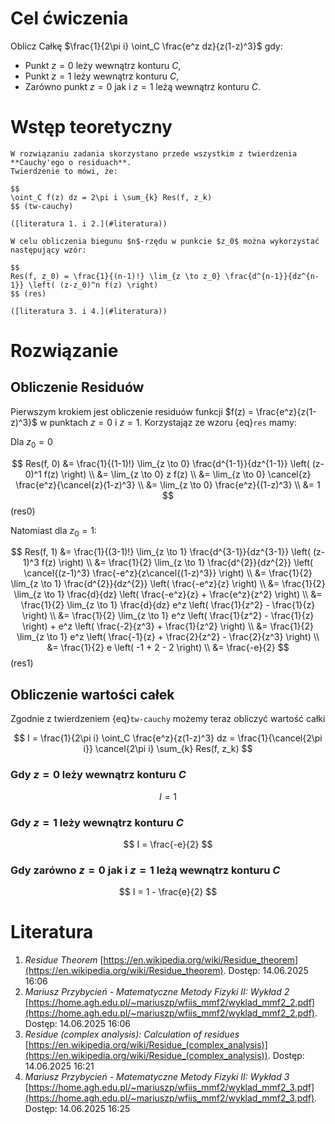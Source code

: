 # Cel ćwiczenia

Oblicz Całkę $\frac{1}{2\pi i} \oint_C \frac{e^z dz}{z(1-z)^3}$ gdy:
- Punkt $z=0$ leży wewnątrz konturu $C$,
- Punkt $z=1$ leży wewnątrz konturu $C$,
- Zarówno punkt $z=0$ jak i $z=1$ leżą wewnątrz konturu $C$.

# Wstęp teoretyczny

```{admonition} Twierdzenie Cauchy'ego o residuach
W rozwiązaniu zadania skorzystano przede wszystkim z twierdzenia **Cauchy'ego o residuach**.
Twierdzenie to mówi, że:

$$
\oint_C f(z) dz = 2\pi i \sum_{k} Res(f, z_k)
$$ (tw-cauchy)

([literatura 1. i 2.](#literatura))
```

```{admonition} Wzór na residuum w biegunie
W celu obliczenia biegunu $n$-rzędu w punkcie $z_0$ można wykorzystać
następujący wzór:

$$
Res(f, z_0) = \frac{1}{(n-1)!} \lim_{z \to z_0} \frac{d^{n-1}}{dz^{n-1}} \left( (z-z_0)^n f(z) \right)
$$ (res)

([literatura 3. i 4.](#literatura))
```

# Rozwiązanie

## Obliczenie Residuów

Pierwszym krokiem jest obliczenie residuów funkcji $f(z) = \frac{e^z}{z(1-z)^3}$ w punktach $z=0$ i $z=1$.
Korzystająz ze wzoru {eq}`res` mamy:

Dla $z_0 = 0$

$$
Res(f, 0) &= \frac{1}{(1-1)!} \lim_{z \to 0} \frac{d^{1-1}}{dz^{1-1}} \left( (z-0)^1 f(z) \right) \\
&= \lim_{z \to 0} z f(z) \\
&= \lim_{z \to 0} \cancel{z} \frac{e^z}{\cancel{z}(1-z)^3} \\
&= \lim_{z \to 0} \frac{e^z}{(1-z)^3} \\
&= 1
$$ (res0)

Natomiast dla $z_0 = 1$:

$$
Res(f, 1) &= \frac{1}{(3-1)!} \lim_{z \to 1} \frac{d^{3-1}}{dz^{3-1}} \left( (z-1)^3 f(z) \right) \\
&= \frac{1}{2} \lim_{z \to 1} \frac{d^{2}}{dz^{2}} \left( \cancel{(z-1)^3} \frac{-e^z}{z\cancel{(1-z)^3}} \right) \\
&= \frac{1}{2} \lim_{z \to 1} \frac{d^{2}}{dz^{2}} \left( \frac{-e^z}{z} \right) \\
&= \frac{1}{2} \lim_{z \to 1} \frac{d}{dz} \left( \frac{-e^z}{z} + \frac{e^z}{z^2} \right) \\
&= \frac{1}{2} \lim_{z \to 1} \frac{d}{dz} e^z \left( \frac{1}{z^2} - \frac{1}{z} \right) \\
&= \frac{1}{2} \lim_{z \to 1} e^z \left( \frac{1}{z^2} - \frac{1}{z} \right) + e^z \left( \frac{-2}{z^3} + \frac{1}{z^2} \right) \\
&= \frac{1}{2} \lim_{z \to 1} e^z \left( \frac{-1}{z} + \frac{2}{z^2} - \frac{2}{z^3} \right) \\
&= \frac{1}{2} e \left( -1 + 2 - 2 \right) \\
&= \frac{-e}{2}
$$ (res1)

## Obliczenie wartości całek

Zgodnie z twierdzeniem {eq}`tw-cauchy` możemy teraz obliczyć wartość całki

$$
I = \frac{1}{2\pi i} \oint_C \frac{e^z}{z(1-z)^3} dz = \frac{1}{\cancel{2\pi i}} \cancel{2\pi i} \sum_{k} Res(f, z_k)
$$

### Gdy $z=0$ leży wewnątrz konturu $C$

$$
I = 1
$$

### Gdy $z=1$ leży wewnątrz konturu $C$

$$
I = \frac{-e}{2}
$$

### Gdy zarówno $z=0$ jak i $z=1$ leżą wewnątrz konturu $C$

$$
I = 1 - \frac{e}{2}
$$

# Literatura

1. _Residue Theorem_ [https://en.wikipedia.org/wiki/Residue_theorem](https://en.wikipedia.org/wiki/Residue_theorem). Dostęp: 14.06.2025 16:06
2. _Mariusz Przybycień - Matematyczne Metody Fizyki II: Wykład 2_ [https://home.agh.edu.pl/~mariuszp/wfiis_mmf2/wyklad_mmf2_2.pdf](https://home.agh.edu.pl/~mariuszp/wfiis_mmf2/wyklad_mmf2_2.pdf). Dostęp: 14.06.2025 16:06
3. _Residue (complex analysis): Calculation of residues_ [https://en.wikipedia.org/wiki/Residue_(complex_analysis)](https://en.wikipedia.org/wiki/Residue_(complex_analysis)). Dostęp: 14.06.2025 16:21
4. _Mariusz Przybycień - Matematyczne Metody Fizyki II: Wykład 3_ [https://home.agh.edu.pl/~mariuszp/wfiis_mmf2/wyklad_mmf2_3.pdf](https://home.agh.edu.pl/~mariuszp/wfiis_mmf2/wyklad_mmf2_3.pdf). Dostęp: 14.06.2025 16:25
